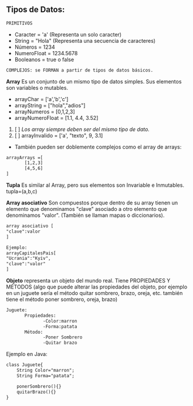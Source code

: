 ## **Tipos de Datos:**

````html
PRIMITIVOS
````
- Caracter = 'a' (Representa un solo caracter)
- String = "Hola" (Representa una secuencia de caracteres)
- Números = 1234
- NumeroFloat = 1234.5678
- Booleanos = true o false

````html
COMPLEJOS: se FORMAN a partir de tipos de datos básicos.
````

**Array** Es un conjunto de un mismo tipo de datos simples. Sus elementos son variables o mutables.

- arrayChar = ['a','b','c']
- arrayString = ["hola","adios"]
- arrayNumeros = [0,1,2,3]
- arrayNumeroFloat = [1.1, 4.4, 3.52]

1. [ ] *Los array siempre deben ser del mismo tipo de dato.*
3. [ ] arrayInvalido = ['a', "texto", 9, 3.1]


- También pueden ser doblemente complejos como el array de arrays:

````html
arrayArrays =[
       [1,2,3]
       [4,5,6]
]
````


**Tupla** Es similar al Array, pero sus elementos son Invariable e Inmutables.
tupla=(a,b,c)


**Array asociativo** Son compuestos porque dentro de su array tienen
un elemento que denominamos "clave" asociado a otro elemento que denominamos "valor".
(También se llaman mapas o diccionarios).

````html
array asociativo [
"clave":valor
]

Ejemplo:
arrayCapitalesPais[
"Ucrania":"Kyiv",
"clave":"valor"
]
````

**Objeto** representa un objeto del mundo real.
Tiene PROPIEDADES Y MÉTODOS (algo que puede alterar las propiedades del objeto, 
por ejemplo en un juguete sería el método quitar sombrero, brazo, oreja, etc.
también tiene el método poner sombrero, oreja, brazo)

````html
Juguete:
       Propiedades:
              -Color:marron
              -Forma:patata
       Método:
              -Poner Sombrero
              -Quitar brazo
````


Ejemplo en Java:

````html
class Juguete{
    String Color="marron";
    String Forma="patata";

    ponerSombrero(){}
    quitarBrazo(){}
}
````